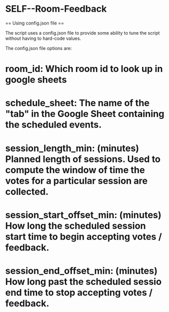 # SELF--Room-Feedback

== Using config.json file ==

The script uses a config.json file to provide some ability to tune the script without
having to hard-code values. 

The config.json file options are:
 # room_id: Which room id to look up in google sheets
 # schedule_sheet: The name of the "tab" in the Google Sheet containing the scheduled events.
 # session_length_min: (minutes) Planned length of sessions. Used to compute the window of time the votes for a particular session are collected.
 # session_start_offset_min: (minutes) How long the scheduled session start time to begin accepting votes / feedback.
 # session_end_offset_min: (minutes) How long past the scheduled sessio end time to stop accepting votes / feedback.
